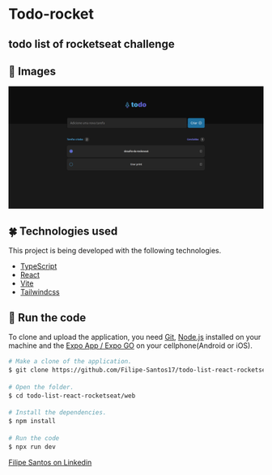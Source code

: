# Todo-rocket
## todo list of rocketseat challenge

## 📱 Images
![AppPrint](./src/assets/git-profile.png "App print screen")

## :four_leaf_clover: Technologies used

This project is being developed with the following technologies.

-   [TypeScript](https://www.typescriptlang.org/docs/)
-   [React](https://react.dev/)
-   [Vite](https://vitejs.dev/)
-   [Tailwindcss](https://tailwindcss.com/)


## :rocket: Run the code

To clone and upload the application, you need [Git](https://git-scm.com), [Node.js](https://nodejs.org/en) installed on your machine and the [Expo App / Expo GO](https://expo.dev/client?) on your cellphone(Android or iOS).

```bash
# Make a clone of the application.
$ git clone https://github.com/Filipe-Santos17/todo-list-react-rocketseat

# Open the folder.
$ cd todo-list-react-rocketseat/web

# Install the dependencies.
$ npm install

# Run the code
$ npx run dev

```

[Filipe Santos on Linkedin](https://www.linkedin.com/in/filipemarquesdeveloper/)
